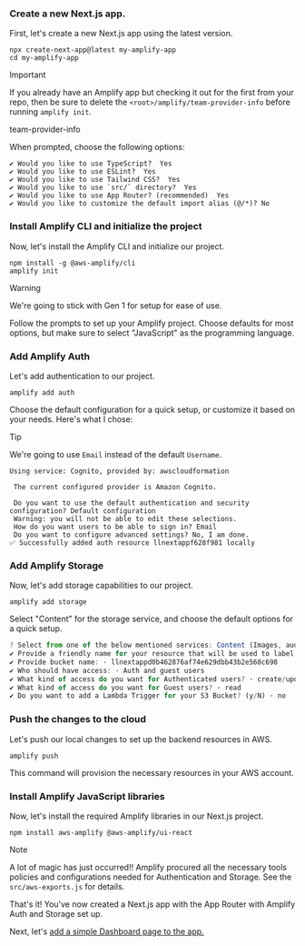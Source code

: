 ### Create a new Next.js app. 

First, let's create a new Next.js app using the latest version. 

```shellscript
npx create-next-app@latest my-amplify-app
cd my-amplify-app
```
> [!IMPORTANT]  
> If you already have an Amplify app but checking
> it out for the first from your repo, then 
> be sure to delete the ```<root>/amplify/team-provider-info``` 
> before running ```amplify init```. 

team-provider-info

When prompted, choose the following options:

```
✔ Would you like to use TypeScript?  Yes
✔ Would you like to use ESLint?  Yes
✔ Would you like to use Tailwind CSS?  Yes
✔ Would you like to use `src/` directory?  Yes
✔ Would you like to use App Router? (recommended)  Yes
✔ Would you like to customize the default import alias (@/*)? No
```


### Install Amplify CLI and initialize the project

Now, let's install the Amplify CLI and initialize our project.

```shellscript
npm install -g @aws-amplify/cli
amplify init
```

> [!WARNING]  
> We're going to stick with Gen 1 for setup for ease of use.




Follow the prompts to set up your Amplify project. Choose defaults for most options, but make sure to select "JavaScript" as the programming language.

### Add Amplify Auth

Let's add authentication to our project.

```shellscript
amplify add auth
```

Choose the default configuration for a quick setup, or customize it based on your needs. Here's what I chose: 

> [!TIP]  
> We're going to use `Email` instead of the default `Username`. 

```
Using service: Cognito, provided by: awscloudformation
 
 The current configured provider is Amazon Cognito. 
 
 Do you want to use the default authentication and security configuration? Default configuration
 Warning: you will not be able to edit these selections. 
 How do you want users to be able to sign in? Email
 Do you want to configure advanced settings? No, I am done.
✅ Successfully added auth resource llnextappf628f981 locally

```

### Add Amplify Storage

Now, let's add storage capabilities to our project.

```shellscript
amplify add storage
```

Select "Content" for the storage service, and choose the default options for a quick setup.

```typescript
? Select from one of the below mentioned services: Content (Images, audio, video, etc.)
✔ Provide a friendly name for your resource that will be used to label this category in the project: · s3cd2aa16a
✔ Provide bucket name: · llnextappd0b462876af74e629dbb43b2e568c698
✔ Who should have access: · Auth and guest users
✔ What kind of access do you want for Authenticated users? · create/update, read, delete
✔ What kind of access do you want for Guest users? · read
✔ Do you want to add a Lambda Trigger for your S3 Bucket? (y/N) · no

```


### Push the changes to the cloud

Let's push our local changes to set up the backend resources in AWS.

```shellscript
amplify push
```

This command will provision the necessary resources in your AWS account.

### Install Amplify JavaScript libraries

Now, let's install the required Amplify libraries in our Next.js project. 

```shellscript
npm install aws-amplify @aws-amplify/ui-react
```

> [!NOTE]  
> A lot of magic has just occurred!! Amplify procured all the necessary tools policies and configurations needed for Authentication and Storage. See the `src/aws-exports.js` for details.  

That's it! You've now created a Next.js app with the App Router with Amplify Auth and Storage set up.

Next, let's [add a simple Dashboard page to the app.](02-add-a-dashboard-page-and-layout.md)